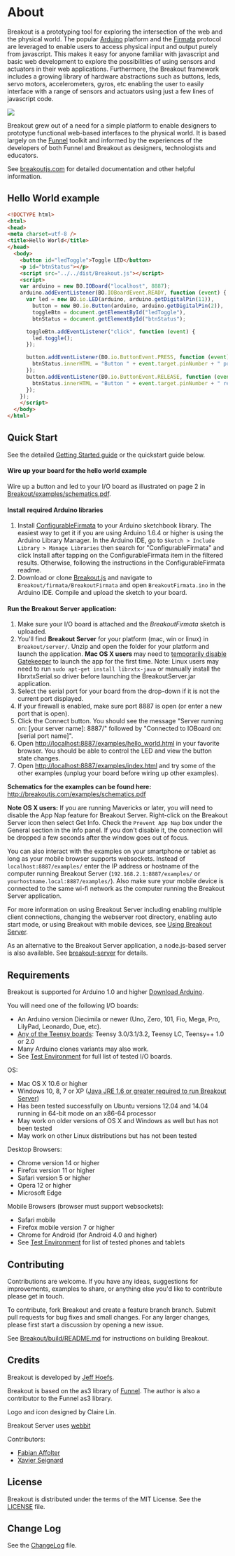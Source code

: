 About
===

Breakout is a prototyping tool for exploring the intersection of the web and the physical world. The popular [Arduino](http://arduino.cc) platform and the [Firmata](http://firmata.org) protocol are leveraged to enable users to access physical input and output purely from javascript. This makes it easy for anyone familiar with javascript and basic web development to explore the possibilities of using sensors and actuators in their web applications. Furthermore, the Breakout framework includes a growing library of hardware abstractions such as buttons, leds, servo motors, accelerometers, gyros, etc enabling the user to easily interface with a range of sensors and actuators using just a few lines of javascript code.

![](http://breakoutjs.com/wp-content/uploads/2012/02/how_breakout_works.png)

Breakout grew out of a need for a simple platform to enable designers to prototype functional web-based interfaces to the physical world. It is based largely on the [Funnel](http://funnel.cc) toolkit and informed by the experiences of the developers of both Funnel and Breakout as designers, technologists and educators.

See [breakoutjs.com](http://breakoutjs.com) for detailed documentation and other helpful information.

Hello World example
---

```html
<!DOCTYPE html>
<html>
<head>
<meta charset=utf-8 />
<title>Hello World</title>
</head>
  <body>
    <button id="ledToggle">Toggle LED</button>
    <p id="btnStatus"></p>
    <script src="../../dist/Breakout.js"></script>
    <script>
    var arduino = new BO.IOBoard("localhost", 8887);
    arduino.addEventListener(BO.IOBoardEvent.READY, function (event) {
      var led = new BO.io.LED(arduino, arduino.getDigitalPin(11)),
        button = new BO.io.Button(arduino, arduino.getDigitalPin(2)),
        toggleBtn = document.getElementById("ledToggle"),
        btnStatus = document.getElementById("btnStatus");

      toggleBtn.addEventListener("click", function (event) {
        led.toggle();
      });

      button.addEventListener(BO.io.ButtonEvent.PRESS, function (event) {
        btnStatus.innerHTML = "Button " + event.target.pinNumber + " pressed";
      });
      button.addEventListener(BO.io.ButtonEvent.RELEASE, function (event) {
        btnStatus.innerHTML = "Button " + event.target.pinNumber + " released";
      });
    });
    </script>
  </body>
</html>
```

Quick Start
---

See the detailed [Getting Started guide](http://breakoutjs.com/getting-started/) or the quickstart guide below.

#### Wire up your board for the hello world example

Wire up a button and led to your I/O board as illustrated on page 2 in [Breakout/examples/schematics.pdf](http://breakoutjs.com/examples/schematics.pdf).

#### Install required Arduino libraries

1. Install [ConfigurableFirmata](https://github.com/firmata/ConfigurableFirmata) to your Arduino sketchbook library. The easiest way to get it if you are using Arduino 1.6.4 or higher is using the Arduino Library Manager. In the Arduino IDE, go to `Sketch > Include Library > Manage Libraries` then search for "ConfigurableFirmata" and click Install after tapping on the ConfigurableFirmata item in the filtered results. Otherwise, following the instructions in the ConfigurableFirmata readme.
2. Download or clone [Breakout.js](https://github.com/soundanalogous/Breakout) and navigate to `Breakout/firmata/BreakoutFirmata` and open `BreakoutFirmata.ino` in the Arduino IDE. Compile and upload the sketch to your board.

#### Run the Breakout Server application:

1. Make sure your I/O board is attached and the *BreakoutFirmata* sketch is uploaded.
2. You'll find **Breakout Server** for your platform (mac, win or linux) in `Breakout/server/`. Unzip and open the folder for your platform and launch the application. **Mac OS X users** may need to [temporarily disable Gatekeeper](https://answers.uchicago.edu/page.php?id=25481) to launch the app for the first time. Note: Linux users may need to run ```sudo apt-get install librxtx-java``` or manually install the librxtxSerial.so driver before launching the BreakoutServer.jar application.
3. Select the serial port for your board from the drop-down if it is not the current port displayed.
4. If your firewall is enabled, make sure port 8887 is open (or enter a new port that is open).
5. Click the Connect button. You should see the message "Server running on: [your server name]: 8887/" followed by "Connected to IOBoard on: [serial port name]".
6. Open [http://localhost:8887/examples/hello_world.html](http://localhost:8887/examples/hello_world.html) in your favorite browser. You should be able to control the LED and view the button state changes.
7. Open [http://localhost:8887/examples/index.html](http://localhost:8887/examples/index.html) and try some of the other examples (unplug your board before wiring up other examples).

**Schematics for the examples can be found here:** http://breakoutjs.com/examples/schematics.pdf

**Note OS X users:** If you are running Mavericks or later, you will need to disable the App Nap feature for Breakout Server. Right-click on the Breakout Server icon then select Get Info. Check the `Prevent App Nap` box under the General section in the info panel. If you don't disable it, the connection will be dropped a few seconds after the window goes out of focus.

You can also interact with the examples on your smartphone or tablet as long as your mobile browser supports websockets. Instead of `localhost:8887/examples/` enter the IP address or hostname of the computer running Breakout Server (`192.168.2.1:8887/examples/` or `yourhostname.local:8887/examples/`). Also make sure your mobile device is connected to the same wi-fi network as the computer running the Breakout Server application.

For more information on using Breakout Server including enabling multiple client connections, changing the webserver root directory, enabling auto start mode, or using Breakout with mobile devices, see [Using Breakout Server](http://breakoutjs.com/using-breakout-server/).

As an alternative to the Breakout Server application, a node.js-based server is also available. See [breakout-server](https://github.com/soundanalogous/breakout-server) for details.


Requirements
---

Breakout is supported for Arduino 1.0 and higher [Download Arduino](http://arduino.cc/en/Main/Software).

You will need one of the following I/O boards:

- An Arduino version Diecimila or newer (Uno, Zero, 101, Fio, Mega, Pro, LilyPad, Leonardo, Due, etc).
- [Any of the Teensy boards](http://www.pjrc.com/teensy/): Teensy 3.0/3.1/3.2, Teensy LC, Teensy++ 1.0 or 2.0
- Many Arduino clones variants may also work.
- See [Test Environment](https://github.com/soundanalogous/Breakout/wiki/Test-Environment) for full list of tested I/O boards.

OS:

- Mac OS X 10.6 or higher
- Windows 10, 8, 7 or XP ([Java JRE 1.6 or greater required to run Breakout Server](http://www.java.com/en/download/index.jsp))
- Has been tested successfully on Ubuntu versions 12.04 and 14.04 running in 64-bit mode on an x86-64 processor
- May work on older versions of OS X and Windows as well but has not been tested
- May work on other Linux distributions but has not been tested

Desktop Browsers:

- Chrome version 14 or higher
- Firefox version 11 or higher
- Safari version 5 or higher
- Opera 12 or higher
- Microsoft Edge

Mobile Browsers (browser must support websockets):

- Safari mobile
- Firefox mobile version 7 or higher
- Chrome for Android (for Android 4.0 and higher)
- See [Test Environment](https://github.com/soundanalogous/Breakout/wiki/Test-Environment) for list of tested phones and tablets

Contributing
---
Contributions are welcome. If you have any ideas, suggestions for improvements,
examples to share, or anything else you'd like to contribute please get in touch.

To contribute, fork Breakout and create a feature branch branch.
Submit pull requests for bug fixes and small changes. For any
larger changes, please first start a discussion by opening a new issue.

See [Breakout/build/README.md](https://github.com/soundanalogous/Breakout/blob/master/build/README.md) for instructions on building Breakout.


Credits
---
Breakout is developed by [Jeff Hoefs](http://jeffhoefs.com).

Breakout is based on the as3 library of [Funnel](http://funnel.cc).
The author is also a contributor to the Funnel as3 library.

Logo and icon designed by Claire Lin.

Breakout Server uses [webbit](https://github.com/webbit/webbit)

Contributors:

- [Fabian Affolter](https://github.com/fabaff)
- [Xavier Seignard](https://github.com/xseignard)

License
---
Breakout is distributed under the terms of the MIT License. See the [LICENSE](https://raw.github.com/soundanalogous/Breakout/master/LICENSE) file.

Change Log
---
See the [ChangeLog](https://github.com/soundanalogous/Breakout/blob/master/ChangeLog) file.
